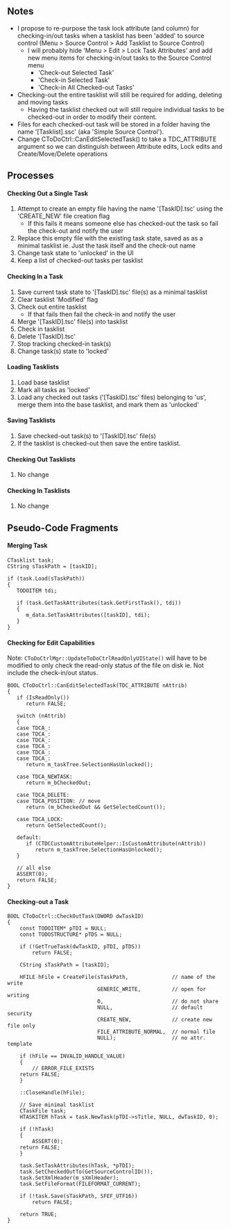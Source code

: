 ## Notes ##

* I propose to re-purpose the task lock attribute (and column) for checking-in/out tasks when a tasklist has been 'added' to source control (Menu > Source Control > Add Tasklist to Source Control)
	* I will probably hide 'Menu > Edit > Lock Task Attributes' and add new menu items for checking-in/out tasks to the Source Control menu
		* 'Check-out Selected Task'
		* 'Check-in Selected Task'
		* 'Check-in All Checked-out Tasks'
* Checking-out the entire tasklist will still be required for adding, deleting and moving tasks
	* Having the tasklist checked out will still require individual tasks to be checked-out in order to modify their content.
* Files for each checked-out task will be stored in a folder having the name '[Tasklist].ssc' (aka 'Simple Source Control').
* Change CToDoCtrl::CanEditSelectedTask() to take a TDC_ATTRIBUTE argument so we can distinguish between Attribute edits, Lock edits and Create/Move/Delete operations

## Processes ##

#### Checking Out a Single Task ####
1. Attempt to create an empty file having the name '[TaskID].tsc' using the 'CREATE_NEW' file creation flag
	* If this fails it means someone else has checked-out the task so fail the check-out and notify the user
2. Replace this empty file with the existing task state, saved as as a minimal tasklist ie. Just the task itself and the check-out name
3. Change task state to 'unlocked' in the UI
4. Keep a list of checked-out tasks per tasklist

#### Checking In a Task ####
1. Save current task state to '[TaskID].tsc' file(s) as a minimal tasklist
2. Clear tasklist 'Modified' flag
3. Check out entire tasklist
	* If that fails then fail the check-in and notify the user
4. Merge '[TaskID].tsc' file(s) into tasklist 
5. Check in tasklist
6. Delete '[TaskID].tsc'
7. Stop tracking checked-in task(s)
8. Change task(s) state to 'locked'

#### Loading Tasklists ####
1. Load base tasklist 
2. Mark all tasks as 'locked'
3. Load any checked out tasks ('[TaskID].tsc' files) belonging to 'us', merge them into the base tasklist, and mark them as 'unlocked'

#### Saving Tasklists ####
1. Save checked-out task(s) to '[TaskID].tsc' file(s)
2. If the tasklist is checked-out then save the entire tasklist.

#### Checking Out Tasklists ####
1. No change

#### Checking In Tasklists ####
1. No change

## Pseudo-Code Fragments ##

#### Merging Task ####
```
CTasklist task;
CString sTaskPath = [taskID];

if (task.Load(sTaskPath))
{
   TODOITEM tdi;
   
   if (task.GetTaskAttributes(task.GetFirstTask(), tdi))
   {
      m_data.SetTaskAttributes([taskID], tdi);
   }
}
```
#### Checking for Edit Capabilities ####

Note: `CToDoCtrlMgr::UpdateToDoCtrlReadOnlyUIState()` will have to be modified to only check the read-only status of the file on disk ie. Not include the check-in/out status.
```
BOOL CToDoCtrl::CanEditSelectedTask(TDC_ATTRIBUTE nAttrib)
{
   if (IsReadOnly())
      return FALSE;

   switch (nAttrib)
   {
   case TDCA_:
   case TDCA_:
   case TDCA_:
   case TDCA_:
   case TDCA_:
   case TDCA_:
      return m_taskTree.SelectionHasUnlocked();
   
   case TDCA_NEWTASK:
      return m_bCheckedOut;
      
   case TDCA_DELETE:
   case TDCA_POSITION: // move
      return (m_bCheckedOut && GetSelectedCount());
   
   case TDCA_LOCK:
      return GetSelectedCount();
      
   default:
      if (CTDCCustomAttributeHelper::IsCustomAttribute(nAttrib))
         return m_taskTree.SelectionHasUnlocked();
   }
   
   // all else
   ASSERT(0);
   return FALSE;
}
```

#### Checking-out a Task ####
```
BOOL CToDoCtrl::CheckOutTask(DWORD dwTaskID)
{
    const TODOITEM* pTDI = NULL;
    const TODOSTRUCTURE* pTDS = NULL;
    
    if (!GetTrueTask(dwTaskID, pTDI, pTDS))
        return FALSE;

    CString sTaskPath = [taskID];

    HFILE hFile = CreateFile(sTaskPath,              // name of the write
                             GENERIC_WRITE,          // open for writing
                             0,                      // do not share
                             NULL,                   // default security
                             CREATE_NEW,             // create new file only
                             FILE_ATTRIBUTE_NORMAL,  // normal file
                             NULL);                  // no attr. template

    if (hFile == INVALID_HANDLE_VALUE) 
    { 
        // ERROR_FILE_EXISTS
	return FALSE;
    }
    
    ::CloseHandle(hFile);

    // Save minimal tasklist
    CTaskFile task;
    HTASKITEM hTask = task.NewTask(pTDI->sTitle, NULL, dwTaskID, 0);
	
    if (!hTask)
    {
        ASSERT(0);
	return FALSE;
    }
    
    task.SetTaskAttributes(hTask, *pTDI);
    task.SetCheckedOutTo(GetSourceControlID());
    task.SetXmlHeader(m_sXmlHeader);
    task.SetFileFormat(FILEFORMAT_CURRENT);

    if (!task.Save(sTaskPath, SFEF_UTF16))
        return FALSE;
    
    return TRUE;
}
```
